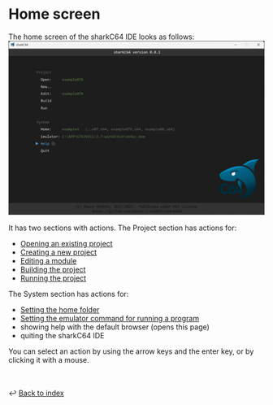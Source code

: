 # Home screen

The home screen of the sharkC64 IDE looks as follows:
![Home screen](../images/home-screen.png)

It has two sections with actions. The Project section has actions for:
- [Opening an existing project](ide/opening)
- [Creating a new project](ide/creating-new.md)
- [Editing a module](ide/editing.md)
- [Building the project](ide/building.md)
- [Running the project](ide/running.md)

The System section has actions for:
- [Setting the home folder](ide/setting-home.md)
- [Setting the emulator command for running a program](ide/setting-emulator)
- showing help with the default browser (opens this page)
- quiting the sharkC64 IDE

You can select an action by using the arrow keys and the enter key, 
or by clicking it with a mouse.

<br /><br />
:leftwards_arrow_with_hook: [Back to index](../index.md)

